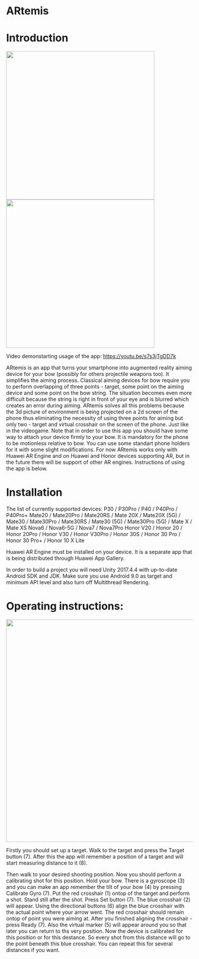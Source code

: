 # ARtemis

# Introduction

<img src="https://user-images.githubusercontent.com/66104180/127740710-99eb2960-6bb5-4822-b3a3-8e7599a883ef.jpg" width="400"/>
<img src="https://user-images.githubusercontent.com/66104180/127740700-0287b059-ac49-4f09-ab9d-5c4b54e9fd73.jpg" width="400"/>

Video demonstarting usage of the app: https://youtu.be/s7s3jTgDD7k

ARtemis is an app that turns your smartphone into augmented reality aiming 
device for your bow (possibly for others projectile weapons too). It simplifies
the aiming process. Classical aiming devices for bow require you to perform overlapping
of three points - target, some point on the aiming device and some point on the bow string. 
The situation becomes even more difficult because the string is right in front of your 
eye and is blurred which creates an error during aiming. ARtemis solves all this problems
because the 3d picture of environment is being projected on a 2d screen of the phone thus
eliminating the necessity of using three points for aiming but only two - target and virtual
crosshair on the screen of the phone. Just like in the videogame. Note that in order to use
this app you should have some way to attach your device firmly to your bow. It is mandatory for the phone
to be motionless relative to bow. You can use some standart phone holders for it with some slight 
modifications. For now ARtemis works only with Huawei AR Engine and on Huawei and Honor devices
supporting AR, but in the future there will be support of other AR engines. Instructions of
using the app is below. 

# Installation

The list of currently supported devices:
P30 / P30Pro / P40 / P40Pro / P40Pro+
Mate20 / Mate20Pro / Mate20RS / Mate 20X / Mate20X (5G) / Mate30 / Mate30Pro / Mate30RS / Mate30 (5G) / Mate30Pro (5G) / Mate X / Mate XS
Nova6 / Nova6-5G / Nova7 / Nova7Pro
Honor V20 / Honor 20 / Honor 20Pro / Honor V30 / Honor V30Pro / Honor 30S / Honor 30 Pro / Honor 30 Pro+ / Honor 10 X Lite

Huawei AR Engine must be installed on your device. It is a separate app that is being distributed through Huawei App Gallery.

In order to build a project you will need Unity 2017.4.4 with up-to-date Android SDK and JDK. 
Make sure you use Android 9.0 as target and minimum API level and also turn off Multithread Rendering. 

# Operating instructions:

<img src="https://user-images.githubusercontent.com/66104180/127740649-e414acc7-dfeb-4af0-b6b7-c7f15739e55b.jpg" width="600"/>

Firstly you should set up a target. Walk to the target and press the Target button (7). After this 
the app will remember a position of a target and will start measuring distance to it (8).

Then walk to your desired shooting position. Now you should perform a calibrating shot
for this position. Hold your bow. There is a gyroscope (3) and you can make an app
remember the tilt of your bow (4) by pressing Calibrate Gyro (7). Put the red crosshair (1)
ontop of the target and perform a shot. Stand still after the shot. Press Set button (7). The
blue crosshair (2) will appear. Using the directional buttons (6) align the blue crosshair
with the actual point where your arrow went. The red crosshair should remain ontop of point you
were aiming at. After you finished aligning the crosshair - press Ready (7). Also the virtual 
marker (5) will appear around you so that later you can return to ths very position. Now the 
device is calibrated for this position or for this destance. So every shot from this distance 
will go to the point beneath this blue crosshair. You can repeat this for several distances 
if you want. 
